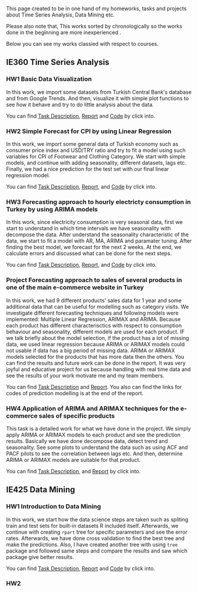 This page created to be in one hand of my homeworks, tasks and projects about Time Series Analysis, Data Mining etc.

Please also note that, This works sorted by chronologically so the works done in the beginning are more inexperienced .

Below you can see my works classied with respect to courses.

## IE360 Time Series Analysis

### HW1 Basic Data Visualization

In this work, we  import some datasets from Turkish Central Bank's database and from Google Trends. 
And then, visualize it with simple plot functions to see how it behave and try to do little analysis about the data.

You can find [Task Description](https://github.com/SinaOzturk/Projects/blob/main/IE360_Statistical_Forecasting_and_Time_Series/HW1/IE%20360%20HW1.pdf), [Report](IE360_Statistical_Forecasting_and_Time_Series/HW1/IE360_HW1_Markdown_Report.html) and [Code](https://github.com/SinaOzturk/Projects/blob/main/IE360_Statistical_Forecasting_and_Time_Series/HW1/IE%20360%20HW1%20R%20Script.R) by click into.

### HW2 Simple Forecast for CPI by using Linear Regression

In this work, we import some general data of Turkish economy such as consumer price index and USD/TRY ratio and try to fit a model using such variables for CPI of Footwear and Clothing Category.
We start with simple models, and continue with adding seasonality, different datasets, lags etc. Finally, we had a nice prediction for the test set with our final linear regression model.

You can find [Task Description](https://github.com/SinaOzturk/Projects/blob/main/IE360_Statistical_Forecasting_and_Time_Series/HW2/IE%20360%20HW2.pdf), [Report](IE360_Statistical_Forecasting_and_Time_Series/HW2/IE360_HW2_Mardown_Report.html), and [Code](https://github.com/SinaOzturk/Projects/blob/main/IE360_Statistical_Forecasting_and_Time_Series/HW2/IE%20360%20HW2%20R%20Script.R) by click into.

### HW3 Forecasting approach to hourly electricty consumption in Turkey by using ARIMA models

In this work, since electricity consumption is very seasonal data, first we start to understand in which time intervals we have seasonality with decompose the data. After understand the seasonality characteristic of the data, we start to fit a model with AR, MA, ARIMA and paramater tuning. After finding the best model, we forecast for the next 2 weeks. At the end, we calculate errors and discussed what can be done for the next steps.

You can find [Task Description](https://github.com/SinaOzturk/Projects/blob/main/IE360_Statistical_Forecasting_and_Time_Series/HW3/IE360%20HW3.pdf), [Report](IE360_Statistical_Forecasting_and_Time_Series/HW3/IE360_HW3_Markdown_Report.html), and [Code](https://github.com/SinaOzturk/Projects/blob/main/IE360_Statistical_Forecasting_and_Time_Series/HW3/IE360%20HW3%20R%20Script.R) by click into.

### Project Forecasting approach to sales of several products in one of the main e-commerce website in Turkey 

In this work, we had 9 different products' sales data for 1  year and some additional data that can be useful for modelling such as category visits. We investigate different forecasting techniques and following models were implemented: Multiple Linear Regression, ARIMAX and ARIMA. Because each product has different characterisctics with respect to consumption behaviour and seasonality, different models are used for each product.
IF we talk briefly about the model selection, if the product has a lot of missing data, we used linear regression because ARIMA or ARIMAX models could not usable if data has a big period of missing data. ARIMA or ARIMAX models selected for the products that has more data then the others. You can find the results and future work can be done in the report. It was very joyful and educative project for us because handling with real time data and see the results of your work motivate me and my team members. 

You can find [Task Description](https://github.com/SinaOzturk/Projects/blob/main/IE360_Statistical_Forecasting_and_Time_Series/Project/IE%20360%20Project.pdf) and [Report](IE360_Statistical_Forecasting_and_Time_Series/Project/FinalProjectReport.html). You also can find the links for codes of prediction modelling is at the end of the report.

### HW4 Application of ARIMA and ARIMAX techniques for the e-commerce sales of specific products

This task is a detailed work for what we have done in the project. We simply apply ARIMA or ARIMAX models to each product and see the prediction results. Basically we have done decompose data, detect trend and seasonality. See some plots to understand the data such as using ACF and PACF pilots to see the correlation between lags etc. And then, determine ARIMA or ARIMAX models are suitable for that product.

You can find [Task Description](https://github.com/SinaOzturk/Projects/blob/main/IE360_Statistical_Forecasting_and_Time_Series/HW4/IE360%20HW4.pdf), and [Report](IE360_Statistical_Forecasting_and_Time_Series/HW4/IE360_HW4_Markdown_Report.html) by click into.


## IE425 Data Mining

### HW1 Introduction to Data Mining

In this work, we start how the data science steps are taken such as spliting train and test sets for built-in datasets R included itself. Afterwards, we continue with creating `rpart` tree for specific parameters and see the error rates. Afterwards, we have done cross validation to find the best tree and make the predictions. 
Also, I have created another tree with using `tree` package and followed same steps and compare the results and saw which package give better results.

You can find [Task Description](https://github.com/SinaOzturk/Projects/blob/main/IE425_Data_Mining/HW1/IE425%20HW1.pdf), [Report](IE425_Data_Mining/HW1/IE425_HW1_Markdown_Report.html) and [Code](https://github.com/SinaOzturk/Projects/blob/main/IE425_Data_Mining/HW1/IE%20425%20HW1%20R%20Script.R) by click into.

### HW2 
